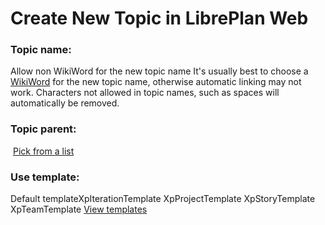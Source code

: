  Create New Topic in LibrePlan Web
=====================================================================================

###  Topic name:

Allow non WikiWord for the new topic name
It's usually best to choose a [WikiWord](/twiki/TWiki/WikiWord) for the new topic name, otherwise automatic linking may not work. Characters not allowed in topic names, such as spaces will automatically be removed.

###  Topic parent:

 <a href="/twiki/LibrePlan/WebCreateNewTopic?;pickparent=1" id="pickparent">Pick from a list</a>

###  Use template:

Default templateXpIterationTemplate XpProjectTemplate XpStoryTemplate XpTeamTemplate <a href="http://wiki.libreplan-enterprise.com/twiki/TWiki/WebTemplateTopics?web=LibrePlan" id="viewtemplates">View templates</a>


